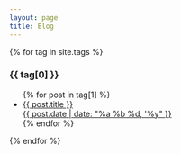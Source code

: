 ```yaml
---
layout: page
title: Blog
---
```


{% for tag in site.tags %}
  <h3>{{ tag[0] }}</h3>
  <ul>
    {% for post in tag[1] %}
      <li><a href="{{ post.url }}">{{ post.title }}<br>{{ post.date | date: "%a %b %d, '%y" }}</a><br></li>
    {% endfor %}
  </ul>
{% endfor %}